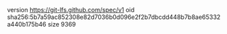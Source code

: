 version https://git-lfs.github.com/spec/v1
oid sha256:5b7a59ac852308e82d7036b0d096e2f2b7dbcdd448b7b8ae65332a440b175b46
size 9369
